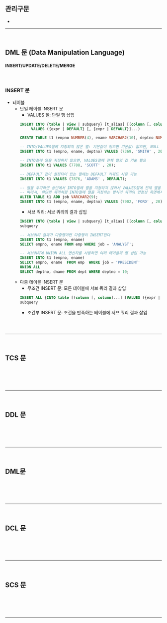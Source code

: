 ## 관리구문
> 
* 

<hr>
<br>

## DML 문 (Data Manipulation Language)
#### INSERT/UPDATE/DELETE/MERGE

<br>

### INSERT 문
* 테이블
  * 단일 테이블 INSERT 문
    * VALUES 절: 단일 행 삽입
    ```sql
    INSERT INTO {table | view | subquery} [t_alias] [(column [, column]...)]
         VALUES ({expr | DEFAULT} [, {expr | DEFAULT}]...)
    ```
    ```sql
    CREATE TABLE t1 (empno NUMBER(4), ename VARCHAR2(10), deptno NUMBER(2) DEFAULT 20);
    
    -- INTO/VALUES절에 지정되지 않은 열: 기본값이 었으면 기본값; 없으면, NULL 삽입
    INSERT INTO t1 (empno, ename, deptno) VALUES (7369, 'SMITH' , 20);
    
    -- INTO절에 열을 지정하지 않으면, VALUES절에 전체 열의 값 기술 필요
    INSERT INTO t1 VALUES (7788, 'SCOTT' , 20);
    
    -- DEFAULT 값이 설정되어 있는 열에는 DEFAULT 키워드 사용 가능
    INSERT INTO t1 VALUES (7876, 'ADAMS' , DEFAULT);
    
    -- 열을 추가하면 상단에서 INTO절에 열을 지정하지 않아서 VALUES절에 전체 열을 기술해야 했던 모든 쿼리에서 에러가 발생한다
    -- 따라서, 하단의 쿼리처럼 INTO절에 열을 지정하는 방식이 쿼리의 안정성 측면에서 바람직하다
    ALTER TABLE t1 ADD job VARCHAR2(9);
    INSERT INTO t1 (empno, ename, deptno) VALUES (7902, 'FORD' , 20);
    ```
    * 서브 쿼리: 서브 쿼리의 결과 삽입
    ```sql
    INSERT INTO {table | view | subquery} [t_alias] [(column [, column]...)]
    subquery
    ```
    ```sql
    -- 서브쿼리 결과가 다중행이면 다중행이 INSERT된다
    INSERT INTO t1 (empno, ename)
    SELECT empno, ename FROM emp WHERE job = 'ANALYST';

    -- 서브쿼리에 UNION ALL 연산자를 사용하면 여러 태이블의 행 삽입 가능
    INSERT INTO t1 (empno, ename)
    SELECT empno, ename  FROM emp  WHERE job = 'PRESIDENT'
    UNION ALL
    SELECT deptno, dname FROM dept WHERE deptno = 10;
    ```
  * 다중 테이블 INSERT 문
    * 무조건 INSERT 문: 모든 테이블에 서브 쿼리 결과 삽입
    ```sql
    INSERT ALL {INTO table [(column [, column]...] [VALUES ({expr | DEFAULT} [, {expr | DEFAULT}]...)]}...
    subquery
    ```
    * 조건부 INSERT 문: 조건을 만족하는 테이블에 서브 쿼리 결과 삽입
    ```sql
    
    ```

<br>
<hr>
<br>

## TCS 문
#### 

<br>

### 

<br>
<hr>
<br>

## DDL 문
#### 

<br>

### 

<br>
<hr>
<br>

## DML문
#### 

<br>

### 

<br>
<hr>
<br>

## DCL 문
#### 

<br>

### 

<br>
<hr>
<br>

## SCS 문
#### 

<br>

### 

<br>
<hr>
<br>
